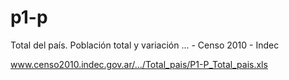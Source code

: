 # p1-p

Total del país. Población total y variación ... - Censo 2010 - Indec

www.censo2010.indec.gov.ar/.../Total_pais/P1-P_Total_pais.xls
